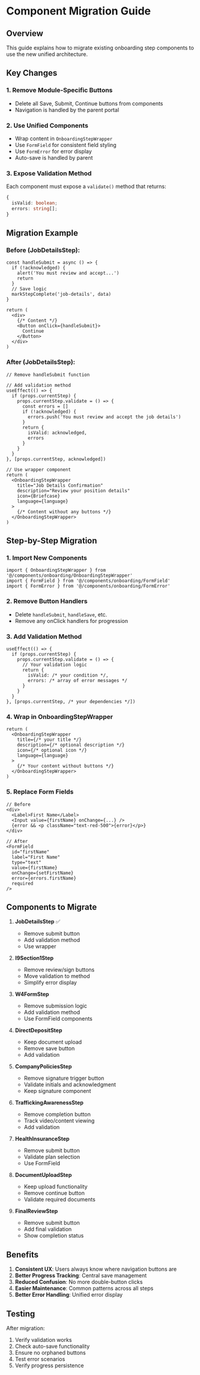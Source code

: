 # Component Migration Guide

## Overview
This guide explains how to migrate existing onboarding step components to use the new unified architecture.

## Key Changes

### 1. Remove Module-Specific Buttons
- Delete all Save, Submit, Continue buttons from components
- Navigation is handled by the parent portal

### 2. Use Unified Components
- Wrap content in `OnboardingStepWrapper`
- Use `FormField` for consistent field styling
- Use `FormError` for error display
- Auto-save is handled by parent

### 3. Expose Validation Method
Each component must expose a `validate()` method that returns:
```typescript
{
  isValid: boolean;
  errors: string[];
}
```

## Migration Example

### Before (JobDetailsStep):
```tsx
const handleSubmit = async () => {
  if (!acknowledged) {
    alert('You must review and accept...')
    return
  }
  // Save logic
  markStepComplete('job-details', data)
}

return (
  <div>
    {/* Content */}
    <Button onClick={handleSubmit}>
      Continue
    </Button>
  </div>
)
```

### After (JobDetailsStep):
```tsx
// Remove handleSubmit function

// Add validation method
useEffect(() => {
  if (props.currentStep) {
    props.currentStep.validate = () => {
      const errors = []
      if (!acknowledged) {
        errors.push('You must review and accept the job details')
      }
      return {
        isValid: acknowledged,
        errors
      }
    }
  }
}, [props.currentStep, acknowledged])

// Use wrapper component
return (
  <OnboardingStepWrapper
    title="Job Details Confirmation"
    description="Review your position details"
    icon={Briefcase}
    language={language}
  >
    {/* Content without any buttons */}
  </OnboardingStepWrapper>
)
```

## Step-by-Step Migration

### 1. Import New Components
```tsx
import { OnboardingStepWrapper } from '@/components/onboarding/OnboardingStepWrapper'
import { FormField } from '@/components/onboarding/FormField'
import { FormError } from '@/components/onboarding/FormError'
```

### 2. Remove Button Handlers
- Delete `handleSubmit`, `handleSave`, etc.
- Remove any onClick handlers for progression

### 3. Add Validation Method
```tsx
useEffect(() => {
  if (props.currentStep) {
    props.currentStep.validate = () => {
      // Your validation logic
      return {
        isValid: /* your condition */,
        errors: /* array of error messages */
      }
    }
  }
}, [props.currentStep, /* your dependencies */])
```

### 4. Wrap in OnboardingStepWrapper
```tsx
return (
  <OnboardingStepWrapper
    title={/* your title */}
    description={/* optional description */}
    icon={/* optional icon */}
    language={language}
  >
    {/* Your content without buttons */}
  </OnboardingStepWrapper>
)
```

### 5. Replace Form Fields
```tsx
// Before
<div>
  <Label>First Name</Label>
  <Input value={firstName} onChange={...} />
  {error && <p className="text-red-500">{error}</p>}
</div>

// After
<FormField
  id="firstName"
  label="First Name"
  type="text"
  value={firstName}
  onChange={setFirstName}
  error={errors.firstName}
  required
/>
```

## Components to Migrate

1. **JobDetailsStep** ✅
   - Remove submit button
   - Add validation method
   - Use wrapper

2. **I9Section1Step**
   - Remove review/sign buttons
   - Move validation to method
   - Simplify error display

3. **W4FormStep**
   - Remove submission logic
   - Add validation method
   - Use FormField components

4. **DirectDepositStep**
   - Keep document upload
   - Remove save button
   - Add validation

5. **CompanyPoliciesStep**
   - Remove signature trigger button
   - Validate initials and acknowledgment
   - Keep signature component

6. **TraffickingAwarenessStep**
   - Remove completion button
   - Track video/content viewing
   - Add validation

7. **HealthInsuranceStep**
   - Remove submit button
   - Validate plan selection
   - Use FormField

8. **DocumentUploadStep**
   - Keep upload functionality
   - Remove continue button
   - Validate required documents

9. **FinalReviewStep**
   - Remove submit button
   - Add final validation
   - Show completion status

## Benefits

1. **Consistent UX**: Users always know where navigation buttons are
2. **Better Progress Tracking**: Central save management
3. **Reduced Confusion**: No more double-button clicks
4. **Easier Maintenance**: Common patterns across all steps
5. **Better Error Handling**: Unified error display

## Testing

After migration:
1. Verify validation works
2. Check auto-save functionality
3. Ensure no orphaned buttons
4. Test error scenarios
5. Verify progress persistence